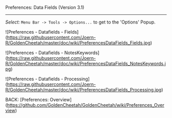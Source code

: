 Preferences: Data Fields (Version 3.1)
***

_Select:_ `Menu Bar -> Tools -> Options...` to get to the 'Options' Popup.


![Preferences - Datafields - Fields] (https://raw.githubusercontent.com/Joern-R/GoldenCheetah/master/doc/wiki/PreferencesDataFields_Fields.jpg)



![Preferences - Datafields - NotesKeywords] (https://raw.githubusercontent.com/Joern-R/GoldenCheetah/master/doc/wiki/PreferencesDataFields_NotesKeywords.jpg)


![Preferences - Datafields - Processing] (https://raw.githubusercontent.com/Joern-R/GoldenCheetah/master/doc/wiki/PreferencesDataFields_Processing.jpg)



BACK: [Preferences: Overview] (https://github.com/GoldenCheetah/GoldenCheetah/wiki/Preferences_Overview)
